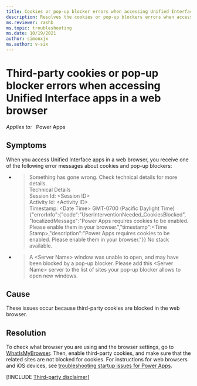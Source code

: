 ```yaml
---
title: Cookies or pop-up blocker errors when accessing Unified Interface apps
description: Resolves the cookies or pop-up blockers errors when accessing Unified Interface apps.
ms.reviewer: rashb
ms.topic: troubleshooting
ms.date: 10/19/2021
author: simonxjx
ms.author: v-six
---
```

# Third-party cookies or pop-up blocker errors when accessing Unified Interface apps in a web browser

_Applies to:_ &nbsp; Power Apps

## Symptoms

When you access Unified Interface apps in a web browser, you receive one of the following error messages about cookies and pop-up blockers:

- > Something has gone wrong. Check technical details for more details.  
  > Technical Details  
  > Session Id: \<Session ID\>  
  > Activity Id: \<Activity ID\>  
  > Timestamp: \<Date Time\> GMT-0700 (Pacific Daylight Time)  
  > {"errorInfo":{"code":"UserInterventionNeeded_CookiesBlocked", "localizedMessage":"Power Apps requires cookies to be enabled. Please enable them in your browser.","timestamp":\<Time Stamp\>,"description":"Power Apps requires cookies to be enabled. Please enable them in your browser."}}
  > No stack available.

- > A \<Server Name\> window was unable to open, and may have been blocked by a pop-up blocker. Please add this \<Server Name\> server to the list of sites your pop-up blocker allows to open new windows.

## Cause

These issues occur because third-party cookies are blocked in the web browser.

## Resolution

To check what browser you are using and the browser settings, go to [WhatIsMyBrowser](https://www.whatismybrowser.com/). Then, enable third-party cookies, and make sure that the related sites are not blocked for cookies. For instructions for web browsers and iOS devices, see [troubleshooting startup issues for Power Apps](/powerapps/troubleshooting-startup-issues#enable-storage-of-third-party-cookies-and-local-data-in-your-browser-or-app).

[!INCLUDE [Third-party disclaimer](../../includes/third-party-disclaimer.md)]
